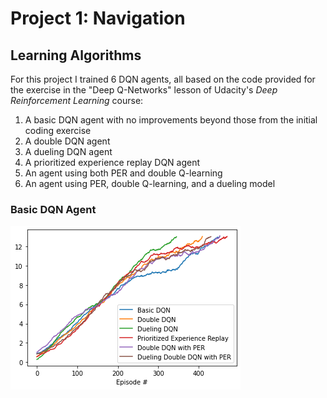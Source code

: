 # Project 1: Navigation

## Learning Algorithms

For this project I trained 6 DQN agents, all based on the code provided for the exercise in the "Deep Q-Networks" lesson of Udacity's *Deep Reinforcement Learning* course: 
1) A basic DQN agent with no improvements beyond those from the initial coding exercise   
2) A double DQN agent
3) A dueling DQN agent
4) A prioritized experience replay DQN agent
5) An agent using both PER and double Q-learning
5) An agent using PER, double Q-learning, and a dueling model

### Basic DQN Agent

![averaged scores](images/score_comparison.png)
